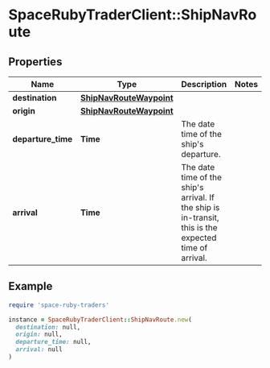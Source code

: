 # SpaceRubyTraderClient::ShipNavRoute

## Properties

| Name | Type | Description | Notes |
| ---- | ---- | ----------- | ----- |
| **destination** | [**ShipNavRouteWaypoint**](ShipNavRouteWaypoint.md) |  |  |
| **origin** | [**ShipNavRouteWaypoint**](ShipNavRouteWaypoint.md) |  |  |
| **departure_time** | **Time** | The date time of the ship's departure. |  |
| **arrival** | **Time** | The date time of the ship's arrival. If the ship is in-transit, this is the expected time of arrival. |  |

## Example

```ruby
require 'space-ruby-traders'

instance = SpaceRubyTraderClient::ShipNavRoute.new(
  destination: null,
  origin: null,
  departure_time: null,
  arrival: null
)
```

